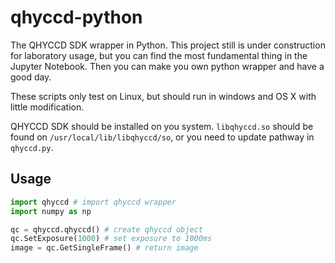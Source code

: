 # qhyccd-python
The QHYCCD SDK wrapper in Python. This project still is under construction
for laboratory usage, but you can find the most fundamental thing in the
Jupyter Notebook. Then you can make you own python wrapper and have a good
day.

These scripts only test on Linux, but should run in windows and OS X
with little modification.

QHYCCD SDK should be installed on you system. `libqhyccd.so` should be found
on `/usr/local/lib/libqhyccd/so`, or you need to update pathway in 
`qhyccd.py`.

## Usage
```python
import qhyccd # import qhyccd wrapper
import numpy as np

qc = qhyccd.qhyccd() # create qhyccd object
qc.SetExposure(1000) # set exposure to 1000ms
image = qc.GetSingleFrame() # return image
```
